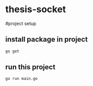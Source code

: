 # thesis-socket

#project setup
## install package in project
```sh
go get
```

## run this project
```sh
go run main.go
```
